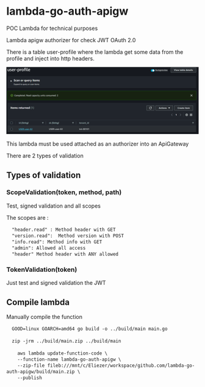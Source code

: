 # lambda-go-auth-apigw

POC Lambda for technical purposes

Lambda apigw authorizer for check JWT OAuth 2.0

There is a table user-profile where the lambda get some data from the profile and inject into http headers. 


![Alt text](image.png)

This lambda must be used attached as an authorizer into an ApiGateway

There are 2 types of validation

## Types of validation

### ScopeValidation(token, method, path)

Test, signed validation and all scopes

The scopes are :

      "header.read" : Method header with GET
      "version.read":  Method version with POST
      "info.read": Method info with GET
      "admin": Allowed all access
      "header" Method header with ANY allowed

### TokenValidation(token)

Just test and signed validation the JWT

## Compile lambda

   Manually compile the function

      GOOD=linux GOARCH=amd64 go build -o ../build/main main.go

      zip -jrm ../build/main.zip ../build/main

        aws lambda update-function-code \
        --function-name lambda-go-auth-apigw \
        --zip-file fileb:///mnt/c/Eliezer/workspace/github.com/lambda-go-auth-apigw/build/main.zip \
        --publish

